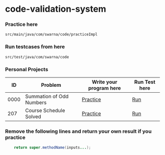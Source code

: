 # code-validation-system

### Practice here
`src/main/java/com/swarna/code/practiceImpl`

### Run testcases from here
`src/test/java/com/swarna/code`

### Personal Projects
| ID   | Problem                  | Write your program here                                                                | Run Test here                                                          |
|------|--------------------------|----------------------------------------------------------------------------------------|------------------------------------------------------------------------|
| 0000 | Summation of Odd Numbers | [Practice](src/main/java/com/swarna/code/practiceImpl/PracticeSummationOfOdd.java)     | [Run](src/test/java/com/swarna/code/SummationOfOddTest.java)           |
| 207  | Course Schedule Solved   | [Practice](src/main/java/com/swarna/code/practiceImpl/_207CourseSchedulePractice.java) | [Run](src/test/java/com/swarna/code/_207CourseScheduleSolvedTest.java) | 


### Remove the following lines and return your own result if you practice
```java
    return super.methodName(inputs...);
```
